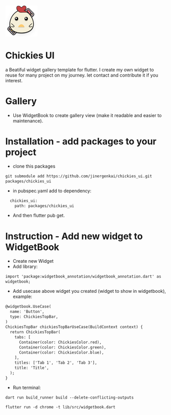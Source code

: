 <a href="https://www.linkedin.com/in/jinergenkai"><img src="./assets/images/chickies_logo.png" alt="chickies_logo" style="width:100px;"/></a>
# Chickies UI
  a Beatiful widget gallery template for flutter.
  I create my own widget to reuse for many project on my journey. let contact and contribute it if you interest.

# Gallery
  - Use WidgetBook to create gallery view (make it readable and easier to maintenance).

# Installation - add packages to your project
  - clone this packages 
  ```
  git submodule add https://github.com/jinergenkai/chickies_ui.git packages/chickies_ui
  ```
  - in pubspec.yaml add to dependency:
  ```
    chickies_ui:
      path: packages/chickies_ui
  ```
  - And then flutter pub get.

# Instruction - Add new widget to WidgetBook
  - Create new Widget
  - Add library:
  ```
  import 'package:widgetbook_annotation/widgetbook_annotation.dart' as widgetbook;
  ```
  - Add usecase above widget you created (widget to show in widgetbook), example:
  ```
  @widgetbook.UseCase(
    name: 'Button',
    type: ChickiesTopBar,
  )
  ChickiesTopBar chickiesTopBarUseCase(BuildContext context) {
    return ChickiesTopBar(
      tabs: [
        Container(color: ChickiesColor.red),
        Container(color: ChickiesColor.green),
        Container(color: ChickiesColor.blue),
      ],
      titles: ['Tab 1', 'Tab 2', 'Tab 3'],
      title: 'Title',
    );
  }
  ```
  - Run terminal:
  ```
  dart run build_runner build --delete-conflicting-outputs
  ```
  ```
  flutter run -d chrome -t lib/src/widgetbook.dart
  ```
